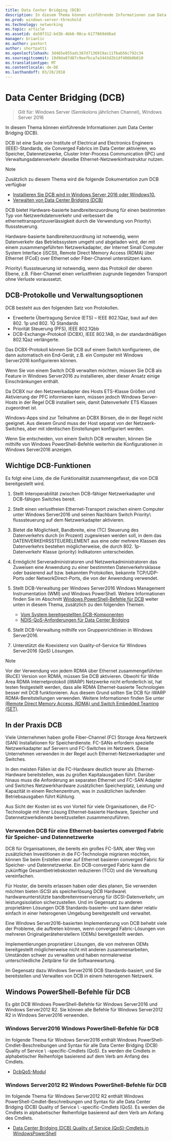 ```yaml
---
title: Data Center Bridging (DCB)
description: In diesem Thema können einführende Informationen zum Data Center Bridging in Windows Server2016.
ms.prod: windows-server-threshold
ms.technology: networking
ms.topic: article
ms.assetid: da58f312-bd3b-4bb6-98ca-6177869dd6ad
manager: brianlic
ms.author: pashort
author: shortpatti
ms.openlocfilehash: 3d465e855adc387d7136919ac11fbab56c792c34
ms.sourcegitcommit: 19d9da87d87c9eefbca7a3443d2b1df486b0b010
ms.translationtype: MT
ms.contentlocale: de-DE
ms.lasthandoff: 03/28/2018
---
```

# <a name="data-center-bridging-dcb"></a>Data Center Bridging \(DCB\)

>Gilt für: Windows Server (Semikolons jährlichen Channel), Windows Server 2016

In diesem Thema können einführende Informationen zum Data Center Bridging \(DCB\).

DCB ist eine Suite von Institute of Electrical and Electronics Engineers \(IEEE\)-Standards, die Converged Fabrics im Data Center aktivieren, wo Speicher, Datennetzwerke, Cluster Inter\-Process Communication \(IPC\) und Verwaltungsdatenverkehr dieselbe Ethernet-Netzwerkinfrastruktur nutzen.

>[!NOTE]
>Zusätzlich zu diesem Thema wird die folgende Dokumentation zum DCB verfügbar
>
>- [Installieren Sie DCB wird in Windows Server 2016 oder Windows10.](dcb-install.md)
>- [Verwalten von Data Center Bridging (DCB)](dcb-manage.md)

DCB bietet Hardware\-basierte bandbreitenzuordnung für einen bestimmten Typ von Netzwerkdatenverkehr und verbessert die ethernettransportzuverlässigkeit durch die Verwendung von Priority\ flusssteuerung.

Hardware\-basierte bandbreitenzuordnung ist notwendig, wenn Datenverkehr das Betriebssystem umgeht und abgeladen wird, der mit einem zusammengeführten Netzwerkadapter, der Internet Small Computer System Interface \(iSCSI\), Remote Direct Memory Access \(RDMA\) über Ethernet \(FCoE\) over Ethernet oder Fiber-Channel unterstützen kann.

Priority\ flusssteuerung ist notwendig, wenn das Protokoll der oberen Ebene, z.B. Fiber-Channel einen verlustfreien zugrunde liegenden Transport ohne Verluste voraussetzt.

## <a name="dcb-protocols-and-management-options"></a>DCB-Protokolle und Verwaltungsoptionen

DCB besteht aus den folgenden Satz von Protokollen. 

- Erweiterte Übertragung Service \(ETS\) – IEEE 802.1Qaz, baut auf den 802. 1p und 802. 1Q Standards
- Priorität Steuerung \(PFS\), IEEE 802.1Qbb 
- DCB-Exchange-Protokoll \(DCBX\), IEEE 802.1AB, in der standardmäßigen 802.1Qaz verlängerte.

Das DCBX-Protokoll können Sie DCB auf einem Switch konfigurieren, die dann automatisch ein End-Gerät, z.B. ein Computer mit Windows Server2016 konfigurieren können.

Wenn Sie von einem Switch DCB verwalten möchten, müssen Sie DCB als Feature in Windows Server2016 zu installieren, aber dieser Ansatz einige Einschränkungen enthält.

Da DCBX nur den Netzwerkadapter des Hosts ETS-Klasse Größen und Aktivierung der PFC informieren kann, müssen jedoch Windows Server-Hosts in der Regel DCB installiert sein, damit Datenverkehr ETS Klassen zugeordnet ist.

Windows-Apps sind zur Teilnahme an DCBX Börsen, die in der Regel nicht geeignet. Aus diesem Grund muss der Host separat von der Netzwerk-Switches, aber mit identischen Einstellungen konfiguriert werden.

Wenn Sie entscheiden, von einem Switch DCB verwalten, können Sie mithilfe von Windows PowerShell-Befehle weiterhin die Konfigurationen in Windows Server2016 anzeigen.

##  <a name="important-dcb-functionality"></a>Wichtige DCB-Funktionen

Es folgt eine Liste, die die Funktionalität zusammengefasst, die von DCB bereitgestellt wird.

1. Stellt Interoperabilität zwischen DCB\-fähiger Netzwerkadapter und DCB\-fähigen Switches bereit.

2. Stellt einen verlustfreien Ethernet-Transport zwischen einem Computer unter Windows Server2016 und seinen Nachbarn Switch Priority\ flusssteuerung auf dem Netzwerkadapter aktivieren.

3. Bietet die Möglichkeit, Bandbreite, eine \(TC\) Steuerung des Datenverkehrs durch (in Prozent) zugewiesen werden soll, in dem das DATENVERKEHRSSTEUERELEMENT aus eine oder mehrere Klassen des Datenverkehrs bestehen möglicherweise, die durch 802. 1p-Datenverkehr Klasse \(priority\) Indikatoren unterscheiden.

4. Ermöglicht Serveradministratoren und Netzwerkadministratoren das Zuweisen eine Anwendung zu einer bestimmten Datenverkehrsklasse oder basierend auf bzw. bekannten Protokollen, bekannte TCP/UDP-Ports oder NetworkDirect-Ports, die von der Anwendung verwendet.

5. Stellt DCB-Verwaltung per Windows Server2016 Windows Management Instrumentation \(WMI\) und Windows PowerShell. Weitere Informationen finden Sie im Abschnitt [Windows PowerShell-Befehle für DCB](#bkmk_wps) weiter unten in diesem Thema, zusätzlich zu den folgenden Themen.
    - [Vom System bereitgestellten DCB-Komponenten](https://msdn.microsoft.com/windows/hardware/drivers/network/system-provided-dcb-components)
    - [NDIS-QoS-Anforderungen für Data Center Bridging](https://msdn.microsoft.com/windows/hardware/drivers/network/ndis-qos-requirements-for-data-center-bridging)

6. Stellt DCB-Verwaltung mithilfe von Gruppenrichtlinien in Windows Server2016.

7. Unterstützt die Koexistenz von Quality-of-Service für Windows Server2016 \(QoS\) Lösungen.

>[!NOTE]
>Vor der Verwendung von jedem RDMA über Ethernet zusammengeführten \(RoCE\) Version von RDMA, müssen Sie DCB aktivieren. Obwohl für Wide Area RDMA Internetprotokoll \(iWARP\) Netzwerke nicht erforderlich ist, hat testen festgestellt werden, dass alle RDMA Ethernet\-basierte Technologien besser mit DCB funktionieren. Aus diesem Grund sollten Sie DCB für iWARP RDMA-Bereitstellungen verwenden. Weitere Informationen finden Sie unter [(Remote Direct Memory Access, RDMA) und Switch Embedded Teaming (SET)](../../../virtualization/hyper-v-virtual-switch/RDMA-and-Switch-Embedded-Teaming.md).

##  <a name="practical-applications-of-dcb"></a>In der Praxis DCB

Viele Unternehmen haben große Fiber-Channel \(FC\) Storage Area Netzwerk \(SAN\) Installationen für Speicherdienste. FC-SANs erfordern spezielle Netzwerkadapter auf Servern und FC-Switches im Netzwerk. Diese Unternehmen verwenden in der Regel auch Ethernet-Netzwerkadapter und Switches.

In den meisten Fällen ist die FC-Hardware deutlich teurer als Ethernet-Hardware bereitstellen, was zu großen Kapitalausgaben führt. Darüber hinaus muss die Anforderung an separaten Ethernet und FC-SAN Adapter und Switches Netzwerkhardware zusätzlichen Speicherplatz, Leistung und Kapazität in einem Rechenzentrum, was in zusätzlichen laufenden Betriebsausgaben führt Kühlung.

Aus Sicht der Kosten ist es von Vorteil für viele Organisationen, die FC-Technologie mit ihrer Lösung Ethernet\-basierte Hardware, Speicher und Datennetzwerkdienste bereitzustellen zusammenzuführen.

### <a name="using-dcb-for-an-ethernet-based-converged-fabric-for-storage-and-data-networking"></a>Verwenden DCB für eine Ethernet\-basiertes converged Fabric für Speicher- und Datennetzwerke

DCB für Organisationen, die bereits ein großes FC-SAN, aber Weg von zusätzlichen Investitionen in die FC-Technologie migrieren möchten, können Sie beim Erstellen einer auf Ethernet basieren converged Fabric für Speicher- und Datennetzwerke. Ein DCB-converged Fabric kann die zukünftige Gesamtbetriebskosten reduzieren \(TCO\) und die Verwaltung vereinfachen.

Für Hoster, die bereits erlassen haben oder dies planen, Sie verwenden möchten bieten iSCSI als speicherlösung DCB Hardware\ hardwareunterstützte bandbreitenreservierung für iSCSI-Datenverkehr, um leistungsisolation sicherzustellen. Und im Gegensatz zu anderen proprietären Lösungen DCB Standards\-basierte- und kann daher relativ einfach in einer heterogenen Umgebung bereitgestellt und verwaltet.

Eine Windows Server2016\-basierten Implementierung von DCB behebt viele der Probleme, die auftreten können, wenn converged Fabric-Lösungen von mehreren Originalgeräteherstellern \(OEMs\) bereitgestellt werden.

Implementierungen proprietärer Lösungen, die von mehreren OEMs bereitgestellt möglicherweise nicht mit anderen zusammenarbeiten, Umständen schwer zu verwalten und haben normalerweise unterschiedliche Zeitpläne für die Softwarewartung. 

Im Gegensatz dazu Windows Server2016 DCB Standards\-basiert, und Sie bereitstellen und Verwalten von DCB in einem heterogenen Netzwerk.

## <a name="bkmk_wps"></a>Windows PowerShell-Befehle für DCB

Es gibt DCB Windows PowerShell-Befehle für Windows Server2016 und Windows Server2012 R2. Sie können alle Befehle für Windows Server2012 R2 in Windows Server2016 verwenden.

### <a name="windows-server-2016-windows-powershell-commands-for-dcb"></a>Windows Server2016 Windows PowerShell-Befehle für DCB

Im folgende Thema für Windows Server2016 enthält Windows PowerShell-Cmdlet-Beschreibungen und Syntax für alle Data Center Bridging \(DCB\) Quality of Service \ \-specific-Cmdlets (QoS\). Es werden die Cmdlets in alphabetischer Reihenfolge basierend auf dem Verb am Anfang des Cmdlets.

- [DcbQoS-Modul](https://technet.microsoft.com/itpro/powershell/windows/dcbqos/dcbqos)

### <a name="windows-server-2012-r2-windows-powershell-commands-for-dcb"></a>Windows Server2012 R2 Windows PowerShell-Befehle für DCB

Im folgende Thema für Windows Server2012 R2 enthält Windows PowerShell-Cmdlet-Beschreibungen und Syntax für alle Data Center Bridging \(DCB\) Quality of Service \ \-specific-Cmdlets (QoS\). Es werden die Cmdlets in alphabetischer Reihenfolge basierend auf dem Verb am Anfang des Cmdlets.

- [Data Center Bridging (DCB) Quality of Service (QoS)-Cmdlets in WindowsPowerShell](https://technet.microsoft.com/library/hh967440.aspx)
